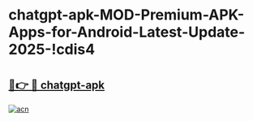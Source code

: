 # chatgpt-apk-MOD-Premium-APK-Apps-for-Android-Latest-Update-2025-!cdis4

# <h2><a href="https://ij82oz.esa.edu.pl?title=chatgpt-apk&ref=cdis4">🔗👉 🔴 chatgpt-apk</a></h2>

[![acn](https://github.com/user-attachments/assets/0f9c940e-d8b0-45ae-aac7-cd30a18b3e1c)](https://ij82oz.esa.edu.pl?title=chatgpt-apk&ref=cdis4)

